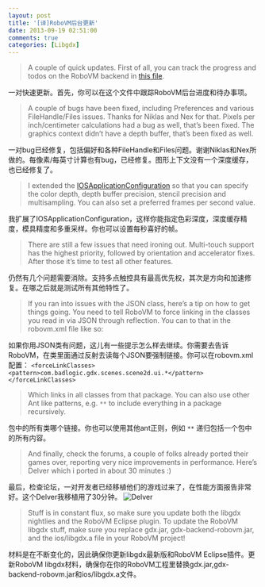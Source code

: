 ```yaml
---
layout: post
title: '[译]RoboVM后台更新'
date: 2013-09-19 02:51:00
comments: true
categories: [Libgdx]
---
```

> A couple of quick updates. First of all, you can track the progress and todos on the RoboVM backend in [this file](https://github.com/libgdx/libgdx/blob/master/backends/gdx-backend-robovm/todos.txt).

一对快速更新。首先，你可以在这个文件中跟踪RoboVM后台进度和待办事项。

> A couple of bugs have been fixed, including Preferences and various FileHandle/Files issues. Thanks for Niklas and Nex for that. Pixels per inch/centimeter calculations had a bug as well, that’s been fixed. The graphics context didn’t have a depth buffer, that’s been fixed as well.

一对bug已经修复，包括偏好和各种FileHandle和Files问题。谢谢Niklas和Nex所做的。每像素/每英寸计算也有bug，已经修复。图形上下文没有一个深度缓存，也已经修复了。

> I extended the [IOSApplicationConfiguration](https://github.com/libgdx/libgdx/blob/master/backends/gdx-backend-robovm/src/com/badlogic/gdx/backends/iosrobovm/IOSApplicationConfiguration.java#L17) so that you can specify the color depth, depth buffer precision, stencil precision and multisampling. You can also set a preferred frames per second value.

我扩展了IOSApplicationConfiguration，这样你能指定色彩深度，深度缓存精度，模具精度和多重采样。你也可以设置每秒喜好的帧。

> There are still a few issues that need ironing out. Multi-touch support has the highest priority, followed by orientation and accelerator fixes. After those it’s time to test all other features.

仍然有几个问题需要消除。支持多点触控具有最高优先权，其次是方向和加速修复。在哪之后就是测试所有其他特性了。

> If you ran into issues with the JSON class, here’s a tip on how to get things going. You need to tell RoboVM to force linking in the classes you read in via JSON through reflection. You can to that in the robovm.xml file like so:

如果你用JSON类有问题，这儿有一些提示怎么样去继续。你需要去告诉RoboVM，在类里面通过反射去读每个JSON要强制链接。你可以在robovm.xml配置：
`<forceLinkClasses>
    <pattern>com.badlogic.gdx.scenes.scene2d.ui.*</pattern>
  </forceLinkClasses>`
  
> Which links in all classes from that package. You can also use other Ant like patterns, e.g. `**` to include everything in a package recursively.

包中的所有类哪个链接。你也可以使用其他ant正则，例如 `**` 递归包括一个包中的所有内容。

> And finally, check the forums, a couple of folks already ported their games over, reporting very nice improvements in performance. Here’s Delver which i ported in about 30 minutes :)

最后，检查论坛，一对开发者已经移植他们的游戏过来了，在性能方面报告非常好。这个Delver我移植用了30分钟。
![Delver](http://libgdx.badlogicgames.com/uploads/Screen%20Shot%202013-09-17%20at%2020.15.27-PmZoKo0BYI.png)

> Stuff is in constant flux, so make sure you update both the libgdx nightlies and the RoboVM Eclipse plugin. To update the RoboVM libgdx stuff, make sure you replace gdx.jar, gdx-backend-robovm.jar, and the ios/libgdx.a file in your RoboVM project!

材料是在不断变化的，因此确保你更新libgdx最新版和RoboVM Eclipse插件。更新RoboVM libgdx材料，确保你在你的RoboVM工程里替换gdx.jar,gdx-backend-robovm.jar和ios/libgdx.a文件。